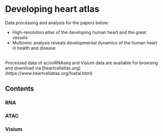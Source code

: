 # Developing heart atlas
Data processing and analysis for the papers below:
- High-resolution atlas of the developing human heart and the great vessels
- Multiomic analysis reveals developmental dynamics of the human heart in health and disease<be>
<br>
Processed data of sc/snRNAseq and Visium data are available for browsing and download via [heartcellatlas.org](https://www.heartcellatlas.org/foetal.html)

## Contents
### RNA
### ATAC
### Visium
